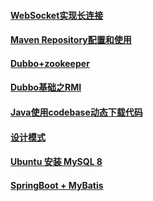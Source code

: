 #### [WebSocket实现长连接](./WebSocket.html)

#### [Maven Repository配置和使用](./MavenRepo.html)

#### [Dubbo+zookeeper](./DUBBO.html)

#### [Dubbo基础之RMI](./RMI.html)

#### [Java使用codebase动态下载代码](./codebase.html)

#### [设计模式](./DesignPatterns.html)

#### [Ubuntu 安装 MySQL 8](./MySQL.html)

#### [SpringBoot + MyBatis](./SpringBoot.html)

#### <!--[SpringCloud]()-->


